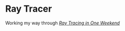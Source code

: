 # Ray Tracer

Working my way through [_Ray Tracing in One Weekend_](https://raytracing.github.io/books/RayTracingInOneWeekend.html)
